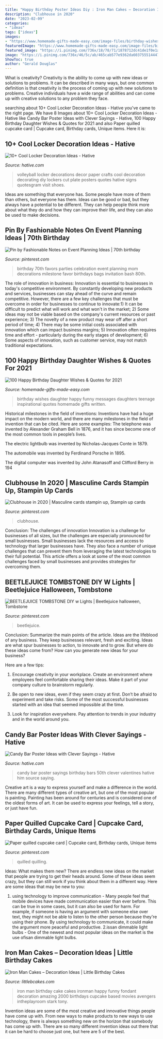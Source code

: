 ```yaml
---
title: "Happy Birthday Poster Ideas Diy : Iron Man Cakes – Decoration Ideas"
description: "Clubhouse in 2020"
date: "2023-02-09"
categories:
- "ideas"
tags: ["ideas"]
images:
- "https://www.homemade-gifts-made-easy.com/image-files/birthday-wishes-for-daughter-fabulous-600x900.jpg"
featuredImage: "https://www.homemade-gifts-made-easy.com/image-files/birthday-wishes-for-daughter-fabulous-600x900.jpg"
featured_image: "https://i.pinimg.com/736x/18/78/71/1878712dc41de1f0e1af68263973a100.jpg"
image: "https://i.pinimg.com/736x/46/5c/ab/465cab577e9362da603755514447b50a.jpg"
ShowToc: true
author: "Gerald Douglas"
---
```



What is creativity?
Creativity is the ability to come up with new ideas or solutions to problems. It can be described in many ways, but one common definition is that creativity is the process of coming up with new solutions to problems. Creative individuals have a wide range of abilities and can come up with creative solutions to any problem they face.

	

		
searching about 10+ Cool Locker Decoration Ideas - Hative you've came to the right page. We have 8 Images about 10+ Cool Locker Decoration Ideas - Hative like Candy Bar Poster Ideas with Clever Sayings - Hative, 100 Happy Birthday Daughter Wishes &amp; Quotes for 2021 and also Paper quilled cupcake card | Cupcake card, Birthday cards, Unique items. Here it is:
		
    
## 10+ Cool Locker Decoration Ideas - Hative

<img loading=lazy src="https://hative.com/wp-content/uploads/2014/05/locker-decoration/11-volleyball-paper-plate.jpg" onerror="this.onerror=null;this.src='https://tse4.mm.bing.net/th?id=OIP.eI4xj-5LXGFXkkrms-jhvAHaNK&amp;pid=15.1';" alt="10+ Cool Locker Decoration Ideas - Hative">

_Source: hative.com_

>volleyball locker decorations decor paper crafts cool decoration decorating diy lockers cut plate posters quotes hative signs quotesgram visit shoes. 

	

Ideas are something that everyone has. Some people have more of them than others, but everyone has them. Ideas can be good or bad, but they always have a potential to be different. They can help people think more about what they do and how they can improve their life, and they can also be used to make decisions.

    
## Pin By Fashionable Notes On Event Planning Ideas | 70th Birthday

<img loading=lazy src="https://i.pinimg.com/736x/3b/ab/a2/3baba2d86d9b4ade1cdd11f4ec7990f2--th-birthday-parties--birthday.jpg" onerror="this.onerror=null;this.src='https://tse4.mm.bing.net/th?id=OIP.LEgCoH58m32vVLVhkImAtwHaLH&amp;pid=15.1';" alt="Pin by Fashionable Notes on Event Planning Ideas | 70th birthday">

_Source: pinterest.com_

>birthday 70th favors parties celebration event planning mom decorations milestone favor birthdays bags invitation bash 80th. 

	

The role of innovation in business:
Innovation is essential to businesses in today's competitive environment. By constantly developing new products and services, businesses can stay ahead of the curve and remain competitive. However, there are a few key challenges that must be overcome in order for businesses to continue to innovate:1) It can be difficult to predict what will work and what won't in the market; 2) Some ideas may not be viable based on the company's current resources or past experience; 3) The novelty of a new product may wear off after a short period of time; 4) There may be some initial costs associated with innovation which can impact business margins; 5) Innovation often requires time and effort - particularly during the early stages of development; 6) Some aspects of innovation, such as customer service, may not match traditional expectations.

    
## 100 Happy Birthday Daughter Wishes &amp; Quotes For 2021

<img loading=lazy src="https://www.homemade-gifts-made-easy.com/image-files/birthday-wishes-for-daughter-fabulous-600x900.jpg" onerror="this.onerror=null;this.src='https://tse1.mm.bing.net/th?id=OIP.dTHc83mx9KP8z0LglwgcUgHaLH&amp;pid=15.1';" alt="100 Happy Birthday Daughter Wishes &amp; Quotes for 2021">

_Source: homemade-gifts-made-easy.com_

>birthday wishes daughter happy funny messages daughters teenage inspirational quotes homemade gifts written. 

	

Historical milestones in the field of inventions:
Inventions have had a huge impact on the modern world, and there are many milestones in the field of invention that can be cited. Here are some examples:
The telephone was invented by Alexander Graham Bell in 1876, and it has since become one of the most common tools in people’s lives.

The electric lightbulb was invented by Nicholas-Jacques Conte in 1879.

The automobile was invented by Ferdinand Porsche in 1895. 

The digital computer was invented by John Atanasoff and Clifford Berry in 194
    
## Clubhouse In 2020 | Masculine Cards Stampin Up, Stampin Up Cards

<img loading=lazy src="https://i.pinimg.com/736x/18/78/71/1878712dc41de1f0e1af68263973a100.jpg" onerror="this.onerror=null;this.src='https://tse3.mm.bing.net/th?id=OIP.ddhzNjoVJf5RWZgI3OMmlgHaJ4&amp;pid=15.1';" alt="Clubhouse in 2020 | Masculine cards stampin up, Stampin up cards">

_Source: pinterest.com_

>clubhouse. 

	

Conclusion: The challenges of innovation
Innovation is a challenge for businesses of all sizes, but the challenges are especially pronounced for small businesses. Small businesses lack the resources and access to technology that larger businesses have. They also face a number of unique challenges that can prevent them from leveraging the latest technologies to their full potential. This article offers a look at some of the most common challenges faced by small businesses and provides strategies for overcoming them.

    
## BEETLEJUICE TOMBSTONE DIY W Lights | Beetlejuice Halloween, Tombstone

<img loading=lazy src="https://i.pinimg.com/736x/0f/ca/4d/0fca4dc457a31f8a9a95ec67c6fe5e04.jpg" onerror="this.onerror=null;this.src='https://tse2.mm.bing.net/th?id=OIP.ADgwVhvRaIQ99LD7yY-t7AHaJ4&amp;pid=15.1';" alt="BEETLEJUICE TOMBSTONE DIY w Lights | Beetlejuice halloween, Tombstone">

_Source: pinterest.com_

>beetlejuice. 

	

Conclusion: Summarize the main points of the article.
Ideas are the lifeblood of any business. They keep businesses relevant, fresh and exciting. Ideas are what spur businesses to action, to innovate and to grow.
But where do these ideas come from? How can you generate new ideas for your business?

Here are a few tips:

1. Encourage creativity in your workplace. Create an environment where employees feel comfortable sharing their ideas. Make it part of your company culture to brainstorm regularly.

2. Be open to new ideas, even if they seem crazy at first. Don’t be afraid to experiment and take risks. Some of the most successful businesses started with an idea that seemed impossible at the time.

3. Look for inspiration everywhere. Pay attention to trends in your industry and in the world around you.

    
## Candy Bar Poster Ideas With Clever Sayings - Hative

<img loading=lazy src="https://hative.com/wp-content/uploads/2015/01/candy-bar-sayings/8-candy-bar-saying-ideas.jpg" onerror="this.onerror=null;this.src='https://tse4.mm.bing.net/th?id=OIP.ZCQ7LAyHzLc_TkZApETBdwHaJ4&amp;pid=15.1';" alt="Candy Bar Poster Ideas with Clever Sayings - Hative">

_Source: hative.com_

>candy bar poster sayings birthday bars 50th clever valentines hative him source saying. 

	

Creative art is a way to express yourself and make a difference in the world. There are many different types of creative art, but one of the most popular is painting. Painting has been around for centuries and is considered one of the oldest forms of art. It can be used to express your feelings, tell a story, or just have fun.

    
## Paper Quilled Cupcake Card | Cupcake Card, Birthday Cards, Unique Items

<img loading=lazy src="https://i.pinimg.com/736x/46/5c/ab/465cab577e9362da603755514447b50a.jpg" onerror="this.onerror=null;this.src='https://tse2.mm.bing.net/th?id=OIP.EXPBoHOgS20zLLzS2V4MjAHaJ3&amp;pid=15.1';" alt="Paper quilled cupcake card | Cupcake card, Birthday cards, Unique items">

_Source: pinterest.com_

>quilled quilling. 

	

Ideas: What makes them new?
There are endless new ideas on the market that people are trying to get their heads around. Some of these ideas seem crazy, but they can still work if you think about them in a different way. Here are some ideas that may be new to you: 
1. using technology to improve communication - Many people feel that mobile devices have made communication easier than ever before. This can be true in some cases, but it can also be used for harm. For example, if someone is having an argument with someone else over text, they might not be able to listen to the other person because they're using their phone. By using technology to communicate, it could make the argument more peaceful and productive. 
2.issan dimmable light bulbs - One of the newest and most popular ideas on the market is the use ofisan dimmable light bulbs.

    
## Iron Man Cakes – Decoration Ideas | Little Birthday Cakes

<img loading=lazy src="http://www.littlebcakes.com/wp-content/uploads/2014/01/Iron-Man-Cake-Design-768x1024.jpg" onerror="this.onerror=null;this.src='https://tse4.mm.bing.net/th?id=OIP.BRePiDUC9dm5qLTzoVXSkwHaJ4&amp;pid=15.1';" alt="Iron Man Cakes – Decoration Ideas | Little Birthday Cakes">

_Source: littlebcakes.com_

>iron man birthday cake cakes ironman happy funny fondant decoration amazing 2000 birthdays cupcake based movies avengers intheplayroom stark tony. 

	

Invention ideas are some of the most creative and innovative things people have come up with. From new ways to make products to new ways to use technology, there is always something new on the horizon that somebody has come up with. There are so many different invention ideas out there that it can be hard to choose just one, but here are 5 of the best.

